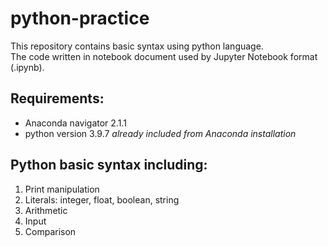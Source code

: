 # python-practice

This repository contains basic syntax using python language.<br/>The code written in notebook document used by Jupyter Notebook format (.ipynb).

## Requirements:

- Anaconda navigator 2.1.1
- python version 3.9.7 *already included from Anaconda installation*


## Python basic syntax including:

1. Print manipulation
2. Literals: integer, float, boolean, string
3. Arithmetic
4. Input
5. Comparison
